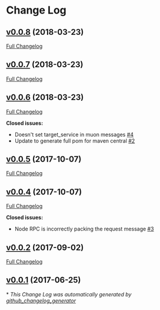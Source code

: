 # Change Log

## [v0.0.8](https://github.com/muoncore/stack-rpc/tree/v0.0.8) (2018-03-23)
[Full Changelog](https://github.com/muoncore/stack-rpc/compare/v0.0.7...v0.0.8)

## [v0.0.7](https://github.com/muoncore/stack-rpc/tree/v0.0.7) (2018-03-23)
[Full Changelog](https://github.com/muoncore/stack-rpc/compare/v0.0.6...v0.0.7)

## [v0.0.6](https://github.com/muoncore/stack-rpc/tree/v0.0.6) (2018-03-23)
[Full Changelog](https://github.com/muoncore/stack-rpc/compare/v0.0.5...v0.0.6)

**Closed issues:**

- Doesn't set target\_service in muon messages [\#4](https://github.com/muoncore/stack-rpc/issues/4)
- Update to generate full pom for maven central [\#2](https://github.com/muoncore/stack-rpc/issues/2)

## [v0.0.5](https://github.com/muoncore/stack-rpc/tree/v0.0.5) (2017-10-07)
[Full Changelog](https://github.com/muoncore/stack-rpc/compare/v0.0.4...v0.0.5)

## [v0.0.4](https://github.com/muoncore/stack-rpc/tree/v0.0.4) (2017-10-07)
[Full Changelog](https://github.com/muoncore/stack-rpc/compare/v0.0.2...v0.0.4)

**Closed issues:**

- Node RPC is incorrectly packing the request message [\#3](https://github.com/muoncore/stack-rpc/issues/3)

## [v0.0.2](https://github.com/muoncore/stack-rpc/tree/v0.0.2) (2017-09-02)
[Full Changelog](https://github.com/muoncore/stack-rpc/compare/v0.0.1...v0.0.2)

## [v0.0.1](https://github.com/muoncore/stack-rpc/tree/v0.0.1) (2017-06-25)


\* *This Change Log was automatically generated by [github_changelog_generator](https://github.com/skywinder/Github-Changelog-Generator)*